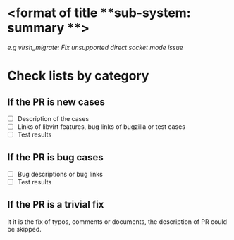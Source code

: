 # <format of title **sub-system: summary **>
*e.g virsh_migrate: Fix unsupported direct socket mode issue*

# Check lists by category

## If the PR is new cases
- [ ] Description of the cases
- [ ] Links of libvirt features, bug links of bugzilla or test cases
- [ ] Test results

## If the PR is bug cases
- [ ] Bug descriptions or bug links
- [ ] Test results

## If the PR is a trivial fix
It it is the fix of typos, comments or documents, the description of PR could
be skipped.
